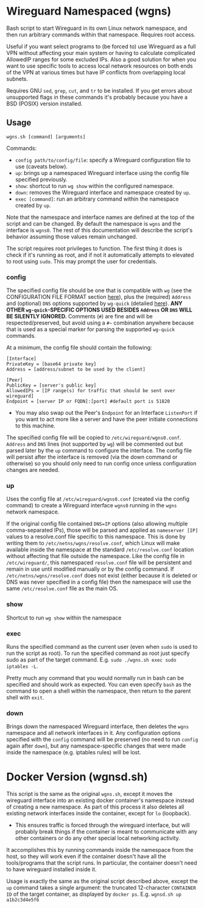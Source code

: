 # Wireguard Namespaced (wgns)

Bash script to start Wireguard in its own Linux network namespace, and then run arbitrary commands within that namespace. Requires root access.

Useful if you want select programs to (be forced to) use Wireguard as a full VPN without affecting your main system or having to calculate complicated AllowedIP ranges for some excluded IPs. Also a good solution for when you want to use specific tools to access local network resources on both ends of the VPN at various times but have IP conflicts from overlapping local subnets.

Requires GNU `sed`, `grep`, `cut`, and `tr` to be installed. If you get errors about unsupported flags in these commands it's probably because you have a BSD (POSIX) version installed.

## Usage

`wgns.sh [command] [arguments]`

Commands:
- `config path/to/config/file`: specify a Wireguard configuration file to use (caveats below).
- `up`: brings up a namespaced Wireguard interface using the config file specified previously.
- `show`: shortcut to run `wg show` within the configured namespace.
- `down`: removes the Wireguard interface and namespace created by `up`.
- `exec [command]`: run an arbitrary command within the namespace created by `up`.

Note that the namespace and interface names are defined at the top of the script and can be changed. By default the namespace is `wgns` and the interface is `wgns0`. The rest of this documentation will describe the script's behavior assuming those values remain unchanged.

The script requires root privileges to function. The first thing it does is check if it's running as root, and if not it automatically attempts to elevated to root using `sudo`. This may prompt the user for credentials.

### config
The specified config file should be one that is compatible with `wg` (see the CONFIGURATION FILE FORMAT section [here](https://www.man7.org/linux/man-pages/man8/wg.8.html)), plus the (required) `Address` and (optional) `DNS` options supported by `wg-quick` (detailed [here](https://man7.org/linux/man-pages/man8/wg-quick.8.html)). **ANY OTHER `wg-quick`-SPECIFIC OPTIONS USED BESIDES `Address` OR `DNS` WILL BE SILENTLY IGNORED.** Comments (`#`) are fine and will be respected/preserved, but avoid using a `#~` combination anywhere because that is used as a special marker for parsing the supported `wg-quick` commands.

At a minimum, the config file should contain the following:
```
[Interface]
PrivateKey = [base64 private key]
Address = [address/subnet to be used by the client]

[Peer]
PublicKey = [server's public key]
AllowedIPs = [IP range(s) for traffic that should be sent over wireguard]
Endpoint = [server IP or FQDN]:[port] #default port is 51820
```
- You may also swap out the Peer's `Endpoint` for an Interface `ListenPort` if you want to act more like a server and have the peer initiate connections to this machine.

The specified config file will be copied to `/etc/wireguard/wgns0.conf`. `Address` and `DNS` lines (not supported by `wg`) will be commented out but parsed later by the `up` command to configure the interface. The config file will persist after the interface is removed (via the down command or otherwise) so you should only need to run config once unless configuration changes are needed.

### up
Uses the config file at `/etc/wireguard/wgns0.conf` (created via the config command) to create a Wireguard interface `wgns0` running in the `wgns` network namespace.

If the original config file contained `DNS=IP` options (also allowing multiple comma-separated IPs), those will be parsed and applied as `nameserver [IP]` values to a resolve.conf file specific to this namespace. This is done by writing them to `/etc/netns/wgns/resolve.conf`, which Linux will make available inside the namespace at the standard `/etc/resolve.conf` location without affecting that file outside the namespace. Like the config file in `/etc/wireguard/`, this namespaced `resolve.conf` file will be persistent and remain in use until modified manually or by the config command. If `/etc/netns/wgns/resolve.conf` does not exist (either because it is deleted or DNS was never specified in a config file) then the namespace will use the same `/etc/resolve.conf` file as the main OS.

### show
Shortcut to run `wg show` within the namespace

### exec
Runs the specified command as the current user (even when `sudo` is used to run the script as root). To run the specified command as root just specify sudo as part of the target command. E.g. `sudo ./wgns.sh exec sudo iptables -L`.

Pretty much any command that you would normally run in bash can be specified and should work as expected. You can even specify `bash` as the command to open a shell within the namespace, then return to the parent shell with `exit`.

### down
Brings down the namespaced Wireguard interface, then deletes the `wgns` namespace and all network interfaces in it. Any configuration options specified with the `config` command will be preserved (no need to run `config` again after `down`), but any namespace-specific changes that were made inside the namespace (e.g. iptables rules) will be lost.

# Docker Version (wgnsd.sh)
This script is the same as the original `wgns.sh`, except it moves the wireguard interface into an existing docker container's namespace instead of creating a new namespace. As part of this process it also deletes all existing network interfaces inside the container, except for `lo` (loopback).
- This ensures traffic is forced through the wireguard interface, but will probably break things if the container is meant to communicate with any other containers or do any other special local networking activity.

It accomplishes this by running commands inside the namespace from the host, so they will work even if the container doesn't have all the tools/programs that the script runs. In particular, the container doesn't need to have wireguard installed inside it.

Usage is exactly the same as the original script described above, except the `up` command takes a single argument: the truncated 12-character `CONTAINER ID` of the target container, as displayed by `docker ps`. E.g. `wgnsd.sh up a1b2c3d4e5f6`
